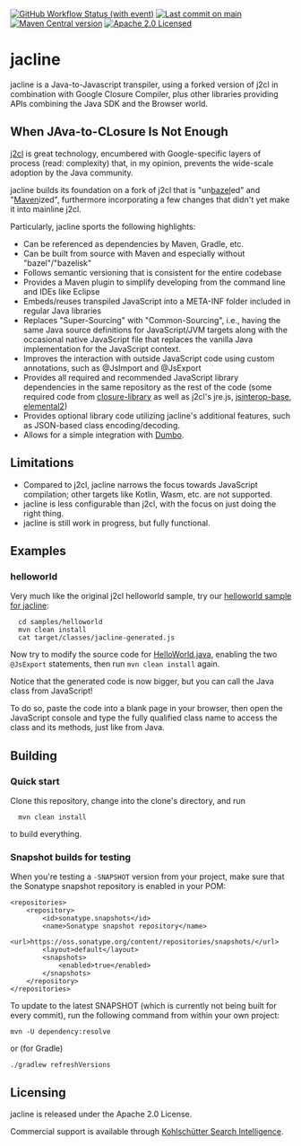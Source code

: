 [![GitHub Workflow Status (with event)](https://img.shields.io/github/actions/workflow/status/kohlschutter/jacline/codeql-analysis.yml?cacheSeconds=60)](https://github.com/kohlschutter/jacline/actions/workflows/codeql-analysis.yml) [![Last commit on main](https://img.shields.io/github/last-commit/kohlschutter/jacline/main)](https://github.com/kohlschutter/jacline/commits/main) [![Maven Central version](https://img.shields.io/maven-central/v/com.kohlschutter.jacline/jacline)](https://search.maven.org/artifact/com.kohlschutter.jacline/jacline) [![Apache 2.0 Licensed](https://img.shields.io/github/license/kohlschutter/jacline)](https://github.com/kohlschutter/jacline/blob/main/NOTICE)

# jacline

jacline is a Java-to-Javascript transpiler, using a forked version of j2cl in combination with Google Closure Compiler, plus other libraries providing APIs combining the Java SDK and the Browser world.

## When JAva-to-CLosure Is Not Enough

[j2cl](https://github.com/google/j2cl) is great technology, encumbered with Google-specific layers
of process (read: complexity) that, in my opinion, prevents the wide-scale adoption by the Java
community.

jacline builds its foundation on a fork of j2cl that is "un[bazel](https://bazel.build)ed" and
"[Maven](https://maven.apache.org)ized", furthermore incorporating a few changes that didn't yet
make it into mainline j2cl.

Particularly, jacline sports the following highlights:

- Can be referenced as dependencies by Maven, Gradle, etc.
- Can be built from source with Maven and especially without "bazel"/"bazelisk"
- Follows semantic versioning that is consistent for the entire codebase
- Provides a Maven plugin to simplify developing from the command line and IDEs like Eclipse
- Embeds/reuses transpiled JavaScript into a META-INF folder included in regular Java libraries
- Replaces "Super-Sourcing" with "Common-Sourcing", i.e., having the same Java source definitions
  for JavaScript/JVM targets along with the occasional native JavaScript file that replaces the
  vanilla Java implementation for the JavaScript context.
- Improves the interaction with outside JavaScript code using custom annotations, such as
  @JsImport and @JsExport
- Provides all required and recommended JavaScript library dependencies in the same repository as
  the rest of the code (some required code from
  [closure-library](https://github.com/google/closure-library) as well as j2cl's jre.js,
[jsinterop-base](https://github.com/google/jsinterop-base),
[elemental2](https://github.com/google/elemental2))
- Provides optional library code utilizing jacline's additional features, such as JSON-based
  class encoding/decoding.
- Allows for a simple integration with [Dumbo](https://github.com/kohlschuetter/dumbo).

## Limitations

- Compared to j2cl, jacline narrows the focus towards JavaScript compilation; other targets like
  Kotlin, Wasm, etc. are not supported.
- jacline is less configurable than j2cl, with the focus on just doing the right thing.
- jacline is still work in progress, but fully functional.

## Examples

### helloworld

Very much like the original j2cl helloworld sample, try our [helloworld sample for
jacline](samples/helloworld/):

```
  cd samples/helloworld
  mvn clean install
  cat target/classes/jacline-generated.js
```

Now try to modify the source code for
[HelloWorld.java](src/main/java/com/kohlschutter/jacline/samples/helloworld/HelloWorld.java),
enabling the two `@JsExport` statements, then run `mvn clean install` again.

Notice that the generated code is now bigger, but you can call the Java class from JavaScript!

To do so, paste the code into a blank page in your browser, then open the JavaScript console
and type the fully qualified class name to access the class and its methods, just like from
Java.

## Building

### Quick start

Clone this repository, change into the clone's directory, and run

```
  mvn clean install
```

to build everything.

### Snapshot builds for testing

When you're testing a `-SNAPSHOT` version from your project, make sure that the Sonatype snapshot
repository is enabled in your POM:

```
<repositories>
    <repository>
        <id>sonatype.snapshots</id>
        <name>Sonatype snapshot repository</name>
        <url>https://oss.sonatype.org/content/repositories/snapshots/</url>
        <layout>default</layout>
        <snapshots>
            <enabled>true</enabled>
        </snapshots>
    </repository>
</repositories>
```

To update to the latest SNAPSHOT (which is currently not being built for every commit),
run the following command from within your own project:

```
mvn -U dependency:resolve
```

or (for Gradle)

```
./gradlew refreshVersions
```

## Licensing

jacline is released under the Apache 2.0 License.

Commercial support is available through [Kohlschütter Search Intelligence](http://www.kohlschutter.com/).
